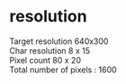 # resolution 
Target resolution 640x300 \
Char resolution 8 x 15 \
Pixel count 80 x 20 \
Total number of pixels : 1600